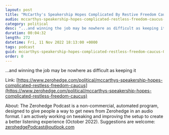 ```yaml
---
layout: post
title: "McCarthy's Speakership Hopes Complicated By Restive Freedom Caucus"
audio: mccarthys-speakership-hopes-complicated-restless-freedom-caucus-0
category: political
desc: "...and winning the job may be nowhere as difficult as keeping it"
duration: 00:04:32
length: 272
datetime: Fri, 11 Nov 2022 18:13:00 +0000
tags: podcast
guid: mccarthys-speakership-hopes-complicated-restless-freedom-caucus-0
order: 0
---
```

...and winning the job may be nowhere as difficult as keeping it

Link: [https://www.zerohedge.com/political/mccarthys-speakership-hopes-complicated-restless-freedom-caucus](https://www.zerohedge.com/political/mccarthys-speakership-hopes-complicated-restless-freedom-caucus)

About: The Zerohedge Podcast is a non-commercial, automated program, designed to give people a way to get news from Zerohedge in an audio format.  I am actively working on tweaking and improving the setup to create a better listening experience (October 2022).  Suggestions are welcome: [zerohedgePodcast@outlook.com](mailto:zerohedgePodcast@outlook.com)